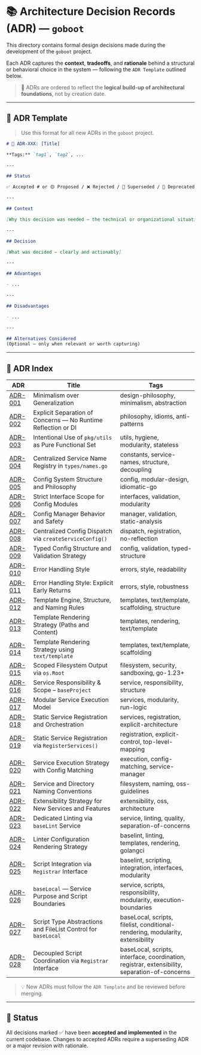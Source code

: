 # 📚 Architecture Decision Records (ADR) — `goboot`

This directory contains formal design decisions made during the development of the `goboot` project.

Each ADR captures the **context**, **tradeoffs**, and **rationale** behind a structural
or behavioral choice in the system — following the `ADR Template` outlined below.

> 📌 ADRs are ordered to reflect the **logical build-up of architectural foundations**, not by creation date.

---

## 🧱 ADR Template

> Use this format for all new ADRs in the `goboot` project.

```md
# 📄 ADR-XXX: [Title]

**Tags:** `tag1`, `tag2`, ...

---

## Status

✅ Accepted # or 🟡 Proposed / ❌ Rejected / 🔁 Superseded / 🧊 Deprecated

---

## Context

[Why this decision was needed — the technical or organizational situation]

---

## Decision

[What was decided — clearly and actionably]

---

## Advantages

- ...

---

## Disadvantages

- ...

---

## Alternatives Considered
(Optional — only when relevant or worth capturing)
````

---

## 📄 ADR Index

| ADR                                                    | Title                                                         | Tags                                                                                          |
|--------------------------------------------------------|---------------------------------------------------------------|-----------------------------------------------------------------------------------------------|
| [ADR-001](adr-001-minimalism.md)                       | Minimalism over Generalization                                | design-philosophy, minimalism, abstraction                                                    |
| [ADR-002](adr-002-no-reflection.md)                    | Explicit Separation of Concerns — No Runtime Reflection or DI | philosophy, idioms, anti-patterns                                                             |
| [ADR-003](adr-003-utils-as-pure-functional-toolbox.md) | Intentional Use of `pkg/utils` as Pure Functional Set         | utils, hygiene, modularity, stateless                                                         |
| [ADR-004](adr-004-service-name-registry-in-types.md)   | Centralized Service Name Registry in `types/names.go`         | constants, service-names, structure, decoupling                                               |
| [ADR-005](adr-005-config-structure.md)                 | Config System Structure and Philosophy                        | config, modular-design, idiomatic-go                                                          |
| [ADR-006](adr-006-interface-scope.md)                  | Strict Interface Scope for Config Modules                     | interfaces, validation, modularity                                                            |
| [ADR-007](adr-007-config-safety.md)                    | Config Manager Behavior and Safety                            | manager, validation, static-analysis                                                          |
| [ADR-008](adr-008-create-service-config.md)            | Centralized Config Dispatch via `createServiceConfig()`       | dispatch, registration, no-reflection                                                         |
| [ADR-009](adr-009-config-validation.md)                | Typed Config Structure and Validation Strategy                | config, validation, typed-structure                                                           |
| [ADR-010](adr-010-error-style.md)                      | Error Handling Style                                          | errors, style, readability                                                                    |
| [ADR-011](adr-011-error-handling-style.md)             | Error Handling Style: Explicit Early Returns                  | errors, style, robustness                                                                     |
| [ADR-012](adr-012-template-engine.md)                  | Template Engine, Structure, and Naming Rules                  | templates, text/template, scaffolding, structure                                              |
| [ADR-013](adr-013-rendering.md)                        | Template Rendering Strategy (Paths and Content)               | templates, rendering, text/template                                                           |
| [ADR-014](adr-014-template-rendering.md)               | Template Rendering Strategy using `text/template`             | templates, text/template, scaffolding                                                         |
| [ADR-015](adr-015-secure-root-output-model.md)         | Scoped Filesystem Output via `os.Root`                        | filesystem, security, sandboxing, go-1.23+                                                    |
| [ADR-016](adr-016-baseproject-scope.md)                | Service Responsibility & Scope – `baseProject`                | service, responsibility, structure                                                            |
| [ADR-017](adr-017-service-model.md)                    | Modular Service Execution Model                               | services, modularity, run-logic                                                               |
| [ADR-018](adr-018-service-registration.md)             | Static Service Registration and Orchestration                 | services, registration, explicit-architecture                                                 |
| [ADR-019](adr-019-register-services.md)                | Static Service Registration via `RegisterServices()`          | registration, explicit-control, top-level-mapping                                             |
| [ADR-020](adr-020-execution-matching.md)               | Service Execution Strategy with Config Matching               | execution, config-matching, service-manager                                                   |
| [ADR-021](adr-021-directory-structure.md)              | Service and Directory Naming Conventions                      | filesystem, naming, oss-guidelines                                                            |
| [ADR-022](adr-022-future-extensions.md)                | Extensibility Strategy for New Services and Features          | extensibility, oss, architecture                                                              |
| [ADR-023](adr-023-baselint-scope.md)                   | Dedicated Linting via `baseLint` Service                      | service, linting, quality, separation-of-concerns                                             |
| [ADR-024](adr-024-base-linter-strategy.md)             | Linter Configuration Rendering Strategy                       | baselint, linting, templates, rendering, golangci                                             |
| [ADR-025](adr-025-registrar-interface-contract.md)     | Script Integration via `Registrar` Interface                  | baselint, scripting, integration, interfaces, modularity                                      |
| [ADR-026](adr-026-baselocal-scope.md)                  | `baseLocal` — Service Purpose and Script Boundaries           | service, scripts, responsibility, modularity, execution-boundaries                            |
| [ADR-027](adr-027-baselocal-abstractions.md)           | Script Type Abstractions and FileList Control for `baseLocal` | baseLocal, scripts, filelist, conditional-rendering, modularity, extensibility                |
| [ADR-028](adr-028-registrar-interface.md)              | Decoupled Script Coordination via `Registrar` Interface       | baseLocal, scripts, interface, coordination, registrar, extensibility, separation-of-concerns |

> 💡 New ADRs must follow the `ADR Template` and be reviewed before merging.

---

## 📌 Status

All decisions marked ✅ have been **accepted and implemented** in the current codebase.
Changes to accepted ADRs require a superseding ADR or a major revision with rationale.
